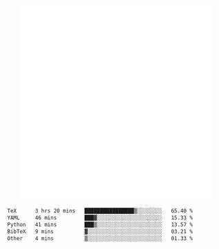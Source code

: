 <div align="center">
    <a href="https://konst.fish">
        <img src="https://raw.githubusercontent.com/konstfish/konstfish/master/fish.svg" alt="Logo" width="450"/>
    </a>
</div>

<!--START_SECTION:waka-->
```text
TeX      3 hrs 20 mins   ████████████████▒░░░░░░░░   65.40 % 
YAML     46 mins         ███▓░░░░░░░░░░░░░░░░░░░░░   15.33 % 
Python   41 mins         ███▒░░░░░░░░░░░░░░░░░░░░░   13.57 % 
BibTeX   9 mins          ▓░░░░░░░░░░░░░░░░░░░░░░░░   03.21 % 
Other    4 mins          ▒░░░░░░░░░░░░░░░░░░░░░░░░   01.33 % 
```
<!--END_SECTION:waka-->
